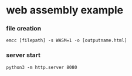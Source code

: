 # web assembly example

### file creation

```
emcc [filepath] -s WASM=1 -o [outputname.html]
```

### server start

```
python3 -m http.server 8080
```

